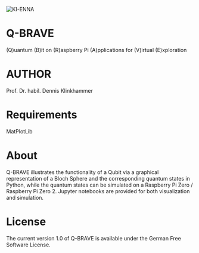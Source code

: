 ![KI-ENNA](https://github.com/statistical-thinking/KI.ENNA/blob/main/Q-BRAVE.png?raw=true)

# Q-BRAVE
(Q)uantum (B)it on (R)aspberry Pi (A)pplications for (V)irtual (E)xploration

# AUTHOR
Prof. Dr. habil. Dennis Klinkhammer

# Requirements
MatPlotLib

# About
Q-BRAVE illustrates the functionality of a Qubit via a graphical representation of a Bloch Sphere and the corresponding quantum states in Python, while the quantum states can be simulated on a Raspberry Pi Zero / Raspberry Pi Zero 2. Jupyter notebooks are provided for both visualization and simulation.

# License
The current version 1.0 of Q-BRAVE is available under the German Free Software License.
